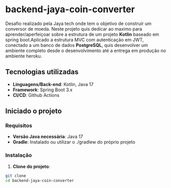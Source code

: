 # backend-jaya-coin-converter

Desafio realizado pela Jaya tech onde tem o objetivo de construir um conversor de moeda.
Neste projeto quis dedicar ao maximo para aprender/aperfeiçoar sobre a estrutura de um projeto **Kotlin** baseado
em spring boot.Aplicado a estrutura MVC com autenticação em JWT, conectado a um banco de dados **PostgreSQL**, quis
desenvolver um ambiente completo desde o desenvolvimento até a entrega em produção no ambiente
heroku.

## Tecnologias utilizadas

- **Linguagens/Back-end**: Kotlin, Java 17 
- **Framework**: Spring Boot 3.x
- **CI/CD**: Github Actions

## Iniciado o projeto

### Requisitos

- **Versão Java necessária**: Java 17
- **Gradle**: Instalado ou utilizar o ./gradlew do próprio projeto

### Instalação

1. **Clone do projeto**:
 ```bash
git clone 
cd backend-jaya-coin-converter
 ```